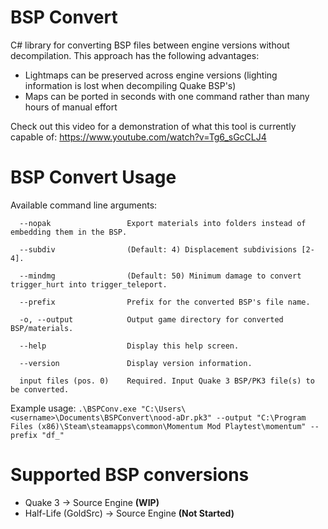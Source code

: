 # BSP Convert
C# library for converting BSP files between engine versions without decompilation. This approach has the following advantages:
- Lightmaps can be preserved across engine versions (lighting information is lost when decompiling Quake BSP's)
- Maps can be ported in seconds with one command rather than many hours of manual effort

Check out this video for a demonstration of what this tool is currently capable of: https://www.youtube.com/watch?v=Tg6_sGcCLJ4

# BSP Convert Usage

Available command line arguments:
```
  --nopak                 Export materials into folders instead of embedding them in the BSP.

  --subdiv                (Default: 4) Displacement subdivisions [2-4].

  --mindmg                (Default: 50) Minimum damage to convert trigger_hurt into trigger_teleport.

  --prefix                Prefix for the converted BSP's file name.

  -o, --output            Output game directory for converted BSP/materials.

  --help                  Display this help screen.

  --version               Display version information.

  input files (pos. 0)    Required. Input Quake 3 BSP/PK3 file(s) to be converted.
```

Example usage:
`.\BSPConv.exe "C:\Users\<username>\Documents\BSPConvert\nood-aDr.pk3" --output "C:\Program Files (x86)\Steam\steamapps\common\Momentum Mod Playtest\momentum" --prefix "df_"`

# Supported BSP conversions
- Quake 3 -> Source Engine **(WIP)**
- Half-Life (GoldSrc) -> Source Engine **(Not Started)**

